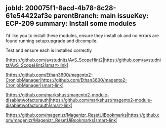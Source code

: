 jobId: 200075f1-8acd-4b78-8c28-61e54422af3e
parentBranch: main
issueKey: ECP-209
summary: Install some modules
---
I’d like you to install these modules, ensure they install ok and no errors are found running setup:upgrade and di:compile.

Test and ensure each is installed correctly

[https://github.com/avstudnitz/AvS_ScopeHint2|https://github.com/avstudnitz/AvS_ScopeHint2|smart-link]  

[https://github.com/Ethan3600/magento2-CronjobManager|https://github.com/Ethan3600/magento2-CronjobManager|smart-link]  

[https://github.com/markshust/magento2-module-disabletwofactorauth|https://github.com/markshust/magento2-module-disabletwofactorauth|smart-link]  

[https://github.com/magenizr/Magenizr_ResetUiBookmarks|https://github.com/magenizr/Magenizr_ResetUiBookmarks|smart-link]  